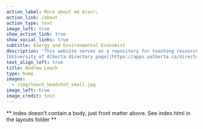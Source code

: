 ```yaml
---
action_label: More about me &rarr;
action_link: /about
action_type: text
image_left: true
show_action_link: true
show_social_links: true
subtitle: Energy and Environmental Economist
description: 'This website serves as a repository for teaching resources, [opinion writing](opinion), and [data visualization projects](project). You can also check out my 
[University of Alberta directory page](https://apps.ualberta.ca/directory/person/aleach), my [Frog Blog](http://andrewleach.ca/conflict-of-interest-disclosure/), my [academic CV (PDF)](https://drive.google.com/file/d/0B4MfHt9adA0YUkxHcllMelVDS1k/view) and shorter [resume (PDF)](about/leach_resume.pdf), and my [conflict of interest disclosure](http://andrewleach.ca/conflict-of-interest-disclosure/). Cover photo credit: [Alex Tetrault](https://www.instagram.com/tetreaultaj/?hl=en).'
text_align_left: true
title: Andrew Leach
type: home
images:
  - /img/leach_headshot_small.jpg
image_left: true
image_credit: test
---
```


** index doesn't contain a body, just front matter above.
See index.html in the layouts folder **

